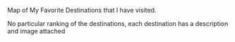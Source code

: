 Map of My Favorite Destinations that I have visited.

No particular ranking of the destinations, each destination has a description and image attached 
